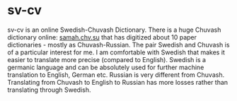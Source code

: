 # sv-cv
sv-cv is an online Swedish-Chuvash Dictionary. There is a huge Chuvash dictionary online: [samah.chv.su](http://samah.chv.su/) that has digitized about 10 paper dictionaries - mostly as Chuvash-Russian. The pair Swedish and Chuvash is of a particular interest for me. I am comfortable with Swedish that makes it easier to translate more precise (compared to English). Swedish is a germanic language and can be absolutely used for further machine translation to English, German etc. Russian is very different from Chuvash. Translating from Chuvash to English to Russian has more losses rather than translating through Swedish. 
